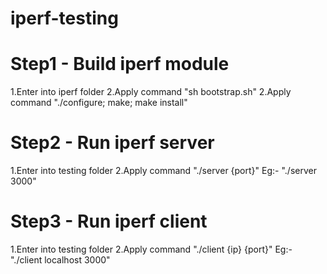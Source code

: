 # iperf-testing

Step1 - Build iperf module
============================
1.Enter into iperf folder
2.Apply command "sh bootstrap.sh" 
2.Apply command "./configure; make; make install"

Step2 - Run iperf server
========================
1.Enter into testing folder
2.Apply command "./server {port}" Eg:- "./server 3000"

Step3 - Run iperf client
=======================
1.Enter into testing folder
2.Apply command "./client {ip} {port}" Eg:- "./client localhost 3000"
